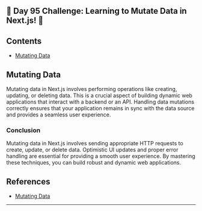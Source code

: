 ## 🚀 Day 95 Challenge: Learning to Mutate Data in Next.js! 🚀

## Contents
- [Mutating Data](#mutating-data)

## Mutating Data

Mutating data in Next.js involves performing operations like creating, updating, or deleting data. This is a crucial aspect of building dynamic web applications that interact with a backend or an API. Handling data mutations correctly ensures that your application remains in sync with the data source and provides a seamless user experience.


### Conclusion

Mutating data in Next.js involves sending appropriate HTTP requests to create, update, or delete data. Optimistic UI updates and proper error handling are essential for providing a smooth user experience. By mastering these techniques, you can build robust and dynamic web applications.

## References
- [Mutating Data](https://nextjs.org/learn/dashboard-app/mutating-data)

---
